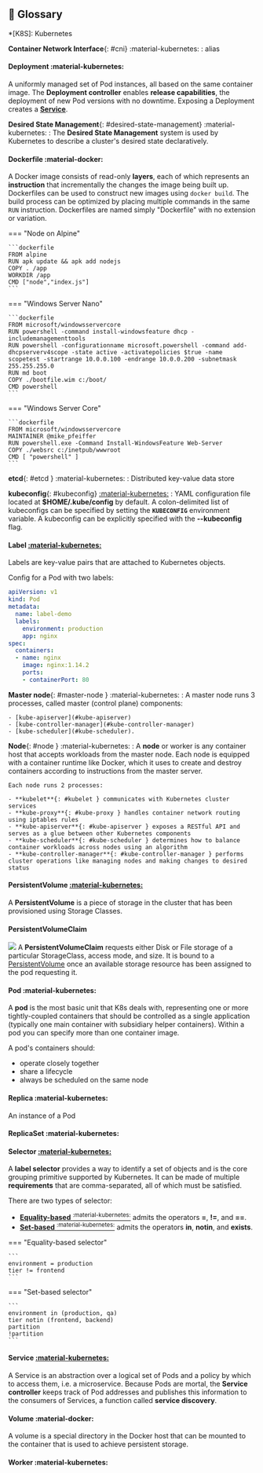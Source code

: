 ## 📘 Glossary

*[K8S]: Kubernetes

**Container Network Interface**{: #cni} :material-kubernetes:
:   alias

#### Deployment :material-kubernetes:

A uniformly managed set of Pod instances, all based on the same container image.
The **Deployment controller** enables **release capabilities**, the deployment of new Pod versions with no downtime.
Exposing a Deployment creates a [**Service**](#service).

**Desired State Management**{: #desired-state-management} :material-kubernetes:
:   The **Desired State Management** system is used by Kubernetes to describe a cluster's desired state declaratively.

#### Dockerfile :material-docker:
A Docker image consists of read-only **layers**, each of which represents an **instruction** that incrementally the changes the image being built up. 
Dockerfiles can be used to construct new images using `docker build`.
The build process can be optimized by placing multiple commands in the same `RUN` instruction.
Dockerfiles are named simply "Dockerfile" with no extension or variation.

=== "Node on Alpine"

    ```dockerfile
    FROM alpine
    RUN apk update && apk add nodejs
    COPY . /app
    WORKDIR /app
    CMD ["node","index.js"]
    ```

=== "Windows Server Nano"

    ```dockerfile
    FROM microsoft/windowsservercore
    RUN powershell -command install-windowsfeature dhcp -includemanagementtools
    RUN powershell -configurationname microsoft.powershell -command add-dhcpserverv4scope -state active -activatepolicies $true -name scopetest -startrange 10.0.0.100 -endrange 10.0.0.200 -subnetmask 255.255.255.0
    RUN md boot
    COPY ./bootfile.wim c:/boot/
    CMD powershell
    ```

=== "Windows Server Core"

    ```dockerfile
    FROM microsoft/windowsservercore
    MAINTAINER @mike_pfeiffer
    RUN powershell.exe -Command Install-WindowsFeature Web-Server
    COPY ./websrc c:/inetpub/wwwroot
    CMD [ "powershell" ]
    ```

**etcd**{: #etcd } :material-kubernetes:
:   Distributed key-value data store


**kubeconfig**{: #kubeconfig} [:material-kubernetes:](https://kubernetes.io/docs/concepts/configuration/organize-cluster-access-kubeconfig/)
:   YAML configuration file located at **$HOME/.kube/config** by default.
    A colon-delimited list of kubeconfigs can be specified by setting the **`KUBECONFIG`** environment variable.
    A kubeconfig can be explicitly specified with the **--kubeconfig** flag.


#### Label [:material-kubernetes:](https://kubernetes.io/docs/concepts/overview/working-with-objects/labels/)

Labels are key-value pairs that are attached to Kubernetes objects.

Config for a Pod with two labels:
```yaml
apiVersion: v1
kind: Pod
metadata:
  name: label-demo
  labels:
    environment: production
    app: nginx
spec:
  containers:
  - name: nginx
    image: nginx:1.14.2
    ports:
    - containerPort: 80
```


**Master node**{: #master-node } :material-kubernetes:
:   A master node runs 3 processes, called master (control plane) components: 

    - [kube-apiserver](#kube-apiserver)
    - [kube-controller-manager](#kube-controller-manager)
    - [kube-scheduler](#kube-scheduler).

**Node**{: #node } :material-kubernetes:
:   A **node** or worker is any container host that accepts workloads from the master node. 
    Each node is equipped with a container runtime like Docker, which it uses to create and destroy containers according to instructions from the master server.

    Each node runs 2 processes:

    - **kubelet**{: #kubelet } communicates with Kubernetes cluster services
    - **kube-proxy**{: #kube-proxy } handles container network routing using iptables rules
    - **kube-apiserver**{: #kube-apiserver } exposes a RESTful API and serves as a glue between other Kubernetes components
    - **kube-scheduler**{: #kube-scheduler } determines how to balance container workloads across nodes using an algorithm
    - **kube-controller-manager**{: #kube-controller-manager } performs cluster operations like managing nodes and making changes to desired status



#### PersistentVolume [:material-kubernetes:](https://kubernetes.io/docs/concepts/storage/persistent-volumes/)

A **PersistentVolume** is a piece of storage in the cluster that has been provisioned using Storage Classes.

#### PersistentVolumeClaim
![](/img/persistent-volume-claims.png)
A **PersistentVolumeClaim** requests either Disk or File storage of a particular StorageClass, access mode, and size. It is bound to a [PersistentVolume](#persistenvolume) once an available storage resource has been assigned to the pod requesting it.

#### Pod :material-kubernetes:
A **pod** is the most basic unit that K8s deals with, representing one or more tightly-coupled containers that should be controlled as a single application (typically one main container with subsidiary helper containers). 
Within a pod you can specify more than one container image.

A pod's containers should:

- operate closely together
- share a lifecycle
- always be scheduled on the same node

#### Replica :material-kubernetes:

An instance of a Pod

#### ReplicaSet :material-kubernetes:

#### Selector [:material-kubernetes:](https://jamesdefabia.github.io/docs/user-guide/labels/#label-selectors)

A **label selector** provides a way to identify a set of objects and is the core grouping primitive supported by Kubernetes.
It can be made of multiple **requirements** that are comma-separated, all of which must be satisfied.

There are two types of selector:

- [**Equality-based** <sup>:material-kubernetes:</sup>](https://kubernetes.io/docs/concepts/overview/working-with-objects/labels/#equality-based-requirement) admits the operators **=**, **!=**, and **==**.
- [**Set-based** <sup>:material-kubernetes:</sup>](https://kubernetes.io/docs/concepts/overview/working-with-objects/labels/#set-based-requirement) admits the operators **in**, **notin**, and **exists**.

=== "Equality-based selector"

    ```
    environment = production
    tier != frontend
    ```

=== "Set-based selector"

    ```
    environment in (production, qa)
    tier notin (frontend, backend)
    partition
    !partition
    ```

#### Service [:material-kubernetes:](https://jamesdefabia.github.io/docs/user-guide/services/)

A Service is an abstraction over a logical set of Pods and a policy by which to access them, i.e. a microservice.
Because Pods are mortal, the **Service controller** keeps track of Pod addresses and publishes this information to the consumers of Services, a function called **service discovery**.




#### Volume :material-docker:

A volume is a special directory in the Docker host that can be mounted to the container that is used to achieve persistent storage.

#### Worker :material-kubernetes:
